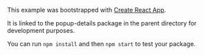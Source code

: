 This example was bootstrapped with [Create React App](https://github.com/facebook/create-react-app).

It is linked to the popup-details package in the parent directory for development purposes.

You can run `npm install` and then `npm start` to test your package.
